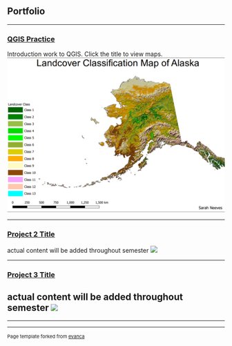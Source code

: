 ## Portfolio

---
### [QGIS Practice](/pro/Neeves_Lab1.pdf)
Introduction work to QGIS. Click the title to view maps.
<img src="pro/alaska.png?raw=true"/>



---
### [Project 2 Title](/images/comingsoon.jpg)
actual content will be added throughout semester
<img src="comingsoon.jpg?raw=true"/>


---
### [Project 3 Title](/images/comingsoon.jpg)
actual content will be added throughout semester
<img src="comingsoon.jpg?raw=true"/>
---


---




---
<p style="font-size:11px">Page template forked from <a href="https://github.com/evanca/quick-portfolio">evanca</a></p>
<!-- Remove above link if you don't want to attibute -->
